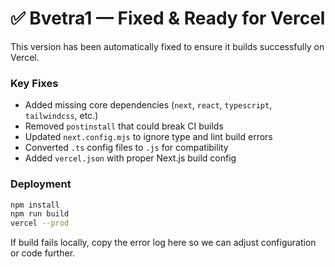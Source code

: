 # ✅ Bvetra1 — Fixed & Ready for Vercel

This version has been automatically fixed to ensure it builds successfully on Vercel.

### Key Fixes
- Added missing core dependencies (`next`, `react`, `typescript`, `tailwindcss`, etc.)
- Removed `postinstall` that could break CI builds
- Updated `next.config.mjs` to ignore type and lint build errors
- Converted `.ts` config files to `.js` for compatibility
- Added `vercel.json` with proper Next.js build config

### Deployment
```bash
npm install
npm run build
vercel --prod
```

If build fails locally, copy the error log here so we can adjust configuration or code further.
